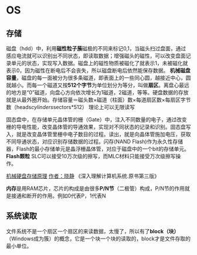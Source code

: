 
# OS

## 存储

磁盘（hdd）中，利用**磁性粒子蔟**磁极的不同来标记0,1，当磁头扫过盘面，通过感应电流就可以识别出不同状态，即读取数据；增强磁头的磁性，可以改变盘面记录单元的状态，实现写入数据。磁盘上的磁性物质被磁化了就表示1，未被磁化就表示0，因为磁性在断电后不会丧失，所以磁盘断电后依然能保存数据。
**机械磁盘容量**，磁盘的每一面被分为很多条磁道，即表面上的一些同心圆，越接近中心，圆就越小。而每一个磁道又按**512个字节**为单位划分为等分，叫做**扇区**。离盘心最远的地方是“0”磁道，向盘心方向依次增长为1磁道，2磁道，等等。硬盘数据的存放就是从最外圈开始。存储容量＝磁头数×磁道（柱面）数×每道扇区数×每扇区字节数（heads*cylinders*sectors*512）
理论上可以无限读写


固态盘中，在存储单元晶体管的栅（Gate）中，注入不同数量的电子，通过改变栅的导电性能，改变晶体管的导通效果，实现对不同状态的记录和识别。固态盘写入，就是改变晶体管里栅中电子数目的过程。读出，就是向晶体管施加电压，获取不同导通状态，对应识别存储数据的过程。闪存(NAND Flash)作为永久性存储器，Flash的最小存储单元是晶浮栅晶体管，对应于磁盘中的一个bit的存储单元。**Flash颗粒**
SLC可以接受10万次级的擦写，而MLC材料只能接受万次级擦写操作。

[机械硬盘存储原理](https://www.cnblogs.com/yogurtwu/p/9396287.html)
[作者：晓静](https://www.zhihu.com/question/19586041/answer/12370929) 
《深入理解计算机系统.原书第三版》

**内存**是用RAM芯片，芯片的构成是由很多**P/N节**（二极管）构成，P/N节的作用就是接通和断开的作用。例如0代表P，1代表N


## 系统读取
文件系统不是一个扇区一个扇区的来读数据，太慢了，所以有了**block（块）**（Windows成为簇）的概念，它是一个块一个块的读取的，block才是文件存取的最小单位。